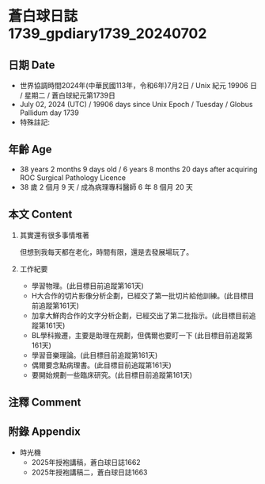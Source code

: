 [_metadata_:encoding]: - "utf-8"
[_metadata_:language]: - "zh-Hant-TW"
[_metadata_:fileformat]: - "markdown"
[_metadata_:MIME_type]: - "text/plain"
[_metadata_:markdown_version]: - "commonmark version 0.30"
[_metadata_:markdown_spec]: - "https://spec.commonmark.org/0.30/"

# 蒼白球日誌1739_gpdiary1739_20240702 #

## 日期 Date ##

* 世界協調時間2024年(中華民國113年，令和6年)7月2日 / Unix 紀元 19906 日 / 星期二 / 蒼白球紀元第1739日
* July 02, 2024 (UTC) / 19906 days since Unix Epoch / Tuesday / Globus Pallidum day 1739
* 特殊註記:

## 年齡 Age ##

* 38 years 2 months 9 days old / 6 years 8 months 20 days after acquiring ROC Surgical Pathology Licence
* 38 歲 2 個月 9 天 / 成為病理專科醫師 6 年 8 個月 20 天

## 本文 Content ##

1. 其實還有很多事情堆著

    但想到我每天都在老化，時間有限，還是去發展場玩了。

2. 工作紀要

    - 學習物理。(此目標目前追蹤第161天)
    - H大合作的切片影像分析企劃，已經交了第一批切片給他訓練。(此目標目前追蹤第161天)
    - 加拿大鮮肉合作的文字分析企劃，已經交出了第二批指示。(此目標目前追蹤第161天)
    - BL學科搬遷，主要是助理在規劃，但偶爾也要盯一下 (此目標目前追蹤第161天)
    - 學習音樂理論。(此目標目前追蹤第161天)
    - 偶爾要念點病理書。(此目標目前追蹤第161天)
    - 要開始規劃一些臨床研究。(此目標目前追蹤第161天)

## 注釋 Comment ##


## 附錄 Appendix ##

* 時光機
    - 2025年授袍講稿，蒼白球日誌1662
    - 2025年授袍講稿二，蒼白球日誌1663
